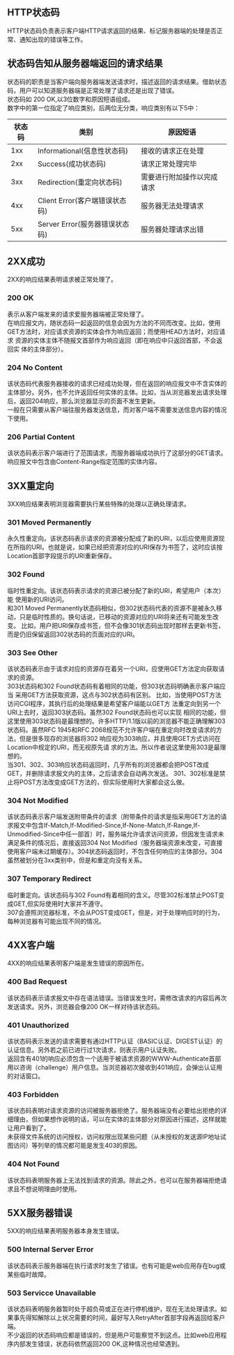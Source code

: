 ## HTTP状态码  
HTTP状态码负责表示客户端HTTP请求返回的结果、标记服务器端的处理是否正常、通知出现的错误等工作。  
## 状态码告知从服务器端返回的请求结果  
状态码的职责是当客户端向服务器端发送请求时，描述返回的请求结果。借助状态码，用户可以知道服务器端是正常处理了请求还是出现了错误。  
状态码如 200 OK,以3位数字和原因短语组成。  
数字中的第一位指定了响应类别，后两位无分类，响应类别有以下5中：  

状态码 |    类别     |   原因短语  
-----|  --------- | ----------  
1xx |  Informational(信息性状态码) | 接收的请求正在处理    
2xx | Success(成功状态码)   |  请求正常处理完毕  
3xx | Redirection(重定向状态码) | 需要进行附加操作以完成请求  
4xx | Client Error(客户端错误状态码) | 服务器无法处理请求  
5xx | Server Error(服务器错误状态码) | 服务器处理请求出错   

## 2XX成功  
2XX的响应结果表明请求被正常处理了。  
### 200 OK  
表示从客户端发来的请求爱服务器端被正常处理了。  
在响应报文内，随状态码一起返回的信息会因为方法的不同而改变。比如，使用GET方法时，对应请求资源的实体会作为响应返回；而使用HEAD方法时，对应请求 资源的实体主体不随报文首部作为响应返回（即在响应中只返回首部，不会返回实 体的主体部分）。  
### 204 No Content   
该状态码代表服务器接收的请求已经成功处理，但在返回的响应报文中不含实体的主体部分。另外，也不允许返回任何实体的主体。比如，当从浏览器发出请求处理后，返回204响应，那么浏览器显示的页面不发生更新。  
一般在只需要从客户端往服务器发送信息，而对客户端不需要发送信息内容的情况下使用。
### 206 Partial Content  
该状态码表示客户端进行了范围请求，而服务器端成功执行了这部分的GET请求。响应报文中包含由Content-Range指定范围的实体内容。  
## 3XX重定向
3XX响应结果表明浏览器需要执行某些特殊的处理以正确处理请求。  
### 301 Moved Permanently  
永久性重定向。该状态码表示请求的资源被分配成了新的URI，以后应使用资源现在所指的URI。也就是说，如果已经把资源对应的URI保存为书签了，这时应该按Location首部字段提示的URI重新保存。  
### 302 Found  
临时性重定向。该状态码表示请求的资源已被分配了新的URI，希望用户（本次）能 使用新的URI访问。  
和301 Moved Permanently状态码相似，但302状态码代表的资源不是被永久移动，只是临时性质的。换句话说，已移动的资源对应的URI将来还有可能发生改变。 比如，用户把URI保存成书签，但不会像301状态码出现时那样去更新书签，而是仍旧保留返回302状态码的页面对应的URI。
### 303 See Other
该状态码表示由于请求对应的资源存在着另一个URI，应使用GET方法定向获取请求的资源。  
303状态码和302 Found状态码有着相同的功能，但303状态码明确表示客户端应当 采用GET方法获取资源，这点与302状态码有区别。
比如，当使用POST方法访问CGI程序，其执行后的处理结果是希望客户端能以GET方 法重定向到另一个URI上去时，返回303状态码。虽然302 Found状态码也可以实现 相同的功能，但这里使用303状态码是最理想的。许多HTTP/1.1版以前的浏览器不能正确理解303状态码。虽然RFC 1945和RFC 2068规范不允许客户端在重定向时改变请求的方法，但是很多现存的浏览器将302 响应视为303响应，并且使用GET方式访问在Location中规定的URI，而无视原先请 求的方法。所以作者说这里使用303是最理想的。  
当301、302、303响应状态码返回时，几乎所有的浏览器都会把POST改成GET，并删除请求报文内的主体，之后请求会自动再次发送。
301、302标准是禁止将POST方法改变成GET方法的，但实际使用时大家都会这么做。  
### 304 Not Modified
该状态码表示客户端发送附带条件的请求（附带条件的请求是指采用GET方法的请求报文中包含If-Match,If-Modified-Since,If-None-Match,If-Range,If-Unmodified-Since中任一部首）时，服务端允许请求访问资源，但因发生请求未满足条件的情况后，直接返回304 Not Modified（服务器端资源未改变，可直接使用客户端未过期缓存）。304状态码返回时，不包含任何响应的主体部分。304虽然被划分在3xx类别中，但是和重定向没有关系。  
### 307 Temporary Redirect  
临时重定向。该状态码与302 Found有着相同的含义。尽管302标准禁止POST变成GET,但实际使用时大家并不遵守。  
307会遵照浏览器标准，不会从POST变成GET，但是，对于处理响应时的行为，每种浏览器有可能出现不同的情况。  
## 4XX客户端
4XX的响应结果表明客户端是发生错误的原因所在。  
### 400 Bad Request  
该状态码表示请求报文中存在语法错误。当错误发生时，需修改请求的内容后再次发送请求。另外，浏览器会像200 OK一样对待该状态码。  
### 401 Unauthorized  
该状态码表示发送的请求需要有通过HTTP认证（BASIC认证、DIGEST认证）的认证信息。另外若之前已进行过1次请求，则表示用户认证失败。  
返回含有401的响应必须包含一个适用于被请求资源的WWW-Authenticate首部用以咨询（challenge）用户信息。当浏览器初次接收到401响应，会弹出认证用的对话窗口。  
### 403 Forbidden  
该状态码表明对请求资源的访问被服务器拒绝了。服务器端没有必要给出拒绝的详 细理由，但如果想作说明的话，可以在实体的主体部分对原因进行描述，这样就能 让用户看到了。  
未获得文件系统的访问授权，访问权限出现某些问题（从未授权的发送源IP地址试 图访问）等列举的情况都可能是发生403的原因。  
### 404 Not Found  
该状态码表明服务器上无法找到请求的资源。除此之外，也可以在服务器端拒绝请 求且不想说明理由时使用。  
## 5XX服务器错误
5XX的响应结果表明服务器本身发生错误。   
### 500 Internal Server Error  
该状态码表示服务器端在执行请求时发生了错误。也有可能是web应用存在bug或某些临时故障。  
### 503 Servicce Unavailable  
该状态码表明服务器暂时处于超负荷或正在进行停机维护，现在无法处理请求。如果事先得知解除以上状况需要的时间，最好写入RetryAfter首部字段再返回给客户端。  
不少返回的状态码响应都是错误的，但是用户可能察觉不到这点。比如web应用程序内部发生错误，状态码依然返回200 OK,这种情况也经常遇到。  






